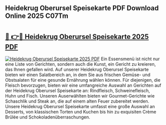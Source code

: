 ## Heidekrug Oberursel Speisekarte PDF Download Online 2025 C07Tm

# <h2><a href="http://gcchukh.nevu.top/?p=Heidekrug+Oberursel+Speisekarte">🔗 👉🔴 Heidekrug Oberursel Speisekarte 2025 PDF</a></h2>

[![Heidekrug Oberursel Speisekarte 2025 PDF](https://i.imgur.com/dBaPXMq.png)](http://gcchukh.nevu.top/?p=Heidekrug+Oberursel+Speisekarte)
Ein Essensmenü ist nicht nur eine Liste von Gerichten, sondern auch die Kunst, ein Gericht zu kreieren, das Ihnen gefallen wird. Auf unserer Heidekrug Oberursel Speisekarte bieten wir einen Salatbereich an, in dem Sie aus frischen Gemüse- und Obstsalaten für eine gesunde Ernährung wählen können. Für diejenigen, die Fleisch bevorzugen, bieten wir eine umfangreiche Auswahl an Gerichten auf der Heidekrug Oberursel Speisekarte an: Rindfleisch, Schweinefleisch, Huhn und Fisch. Unseren Auserwählten bieten wir Gourmet-Gerichte wie Schaschlik und Steak an, die auf einem alten Feuer zubereitet werden. Unsere Heidekrug Oberursel Speisekarte umfasst eine große Auswahl an Desserts, von klassischen Torten und Kuchen bis hin zu exquisiten Crème Brûlée und Schokoladenüberraschungen.
